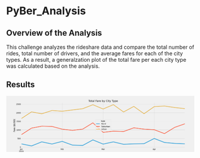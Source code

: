# PyBer_Analysis

## Overview of the Analysis

This challenge analyzes the rideshare data and compare the total number of rides, total number of drivers, and the average fares for each of the city types. As a result, a generalzation plot of the total fare per each city type was calculated based on the analysis.

## Results

![PyBer_fare_summary](PyBer_fare_summary.png)
